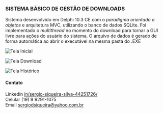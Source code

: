 ### SISTEMA BÁSICO DE GESTÃO DE DOWNLOADS

Sistema desenvolvido em Delphi 10.3 CE com o _paradigma orientado a objetos_ e arquitetura MVC, utilizando o banco de dados SQLite. Foi implementado o _multithread_ no momento do download para tornar a GUI livre para ações do usuário do sistema. O arquivo de dados é gerado de forma automática ao abrir o executável na mesma pasta do .EXE

![Tela Inicial](https://drive.google.com/file/d/1DO-foAJQCJioDiUUvfbiwgsvVP7cK8RA/view?usp=sharing)

![Tela Download](https://github.com/sergiodsiqueira/SOFTPLAN/blob/gh-pages/Tela_Download.png)

![Tela Histórico](https://github.com/sergiodsiqueira/SOFTPLAN/blob/gh-pages/Tela_Historico.png)


#### Contato   
Linkedin [in/sergio-siqueira-silva-44251726/](https://www.linkedin.com/in/sergio-siqueira-silva-44251726/)   
Celular (19) 9 9291-1075   
Email [sergiodsiqueira@yahoo.com.br](mailto:sergiodsiqueira@yahoo.com.br)   
